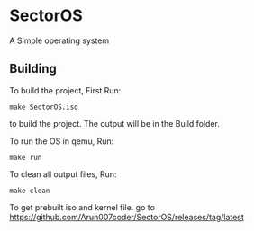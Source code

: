 # SectorOS

A Simple operating system

## Building

To build the project, First Run:

```shell
make SectorOS.iso
```

to build the project. The output will be in the Build folder.  

To run the OS in qemu, Run:

```shell
make run
```

To clean all output files, Run:

```shell
make clean
```

To get prebuilt iso and kernel file. go to <https://github.com/Arun007coder/SectorOS/releases/tag/latest>
